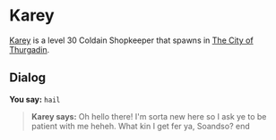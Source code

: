 # Karey



[Karey](/npc/115017) is a level 30 Coldain Shopkeeper that spawns in [The City of Thurgadin](/zone/115).



## Dialog

**You say:** `hail`



>**Karey says:** Oh hello there! I'm sorta new here so I ask ye to be patient with me heheh. What kin I get fer ya, Soandso?
end
